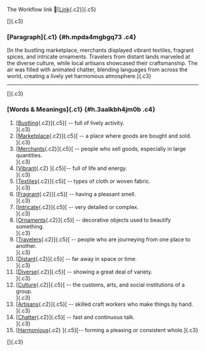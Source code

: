 The Workflow link
👏[[Link](https://www.google.com/url?q=http://www.google.com&sa=D&source=editors&ust=1758443947601690&usg=AOvVaw20g5uzAewgEmbbTp_NO7B6){.c2}]{.c5}

[]{.c3}

### [Paragraph]{.c1} {#h.mpda4mgbgq73 .c4}

[In the bustling marketplace, merchants displayed vibrant textiles,
fragrant spices, and intricate ornaments. Travelers from distant lands
marveled at the diverse culture, while local artisans showcased their
craftsmanship. The air was filled with animated chatter, blending
languages from across the world, creating a lively yet harmonious
atmosphere.]{.c3}

------------------------------------------------------------------------

[]{.c3}

### [Words & Meanings]{.c1} {#h.3aalkbh4jm0b .c4}

1.  [[Bustling](https://www.google.com/url?q=http://www.google.com&sa=D&source=editors&ust=1758443947602868&usg=AOvVaw31mzKKIJcnCOSYFdHHmlk3){.c2}]{.c5}[ --
    full of lively activity.\
    ]{.c3}
2.  [[Marketplace](https://www.google.com/url?q=http://www.google.com&sa=D&source=editors&ust=1758443947603158&usg=AOvVaw24GR8dePNfIPUvUzyGkRPZ){.c2}]{.c5}[ --
    a place where goods are bought and sold.\
    ]{.c3}
3.  [[Merchants](https://www.google.com/url?q=http://www.google.com&sa=D&source=editors&ust=1758443947603434&usg=AOvVaw0Anj0W21y652ozU3ZBusDw){.c2}]{.c5}[ --
    people who sell goods, especially in large quantities.\
    ]{.c3}
4.  [[Vibrant](https://www.google.com/url?q=http://www.google.com&sa=D&source=editors&ust=1758443947603756&usg=AOvVaw2lIRBg7qrR2O5gWWupTNL1){.c2}
    ]{.c5}[-- full of life and energy.\
    ]{.c3}
5.  [[Textiles](https://www.google.com/url?q=http://www.google.com&sa=D&source=editors&ust=1758443947604008&usg=AOvVaw1UL3abfLwTmMNlAT132UIH){.c2}]{.c5}[ --
    types of cloth or woven fabric.\
    ]{.c3}
6.  [[Fragrant](https://www.google.com/url?q=http://www.google.com&sa=D&source=editors&ust=1758443947604220&usg=AOvVaw3tHxPiPNuie1DLMKPs7csg){.c2}]{.c5}[ --
    having a pleasant smell.\
    ]{.c3}
7.  [[Intricate](https://www.google.com/url?q=http://www.google.com&sa=D&source=editors&ust=1758443947604435&usg=AOvVaw2dIK8e_o9KAzSgYKz_bQuI){.c2}]{.c5}[ --
    very detailed or complex.\
    ]{.c3}
8.  [[Ornaments](https://www.google.com/url?q=http://www.google.com&sa=D&source=editors&ust=1758443947604673&usg=AOvVaw36o-XMmCnhLaRe-3O9Db0L){.c2}]{.c5}[ --
    decorative objects used to beautify something.\
    ]{.c3}
9.  [[Travelers](https://www.google.com/url?q=http://www.google.com&sa=D&source=editors&ust=1758443947604949&usg=AOvVaw0wPRWXI5h7w7PY7SkBq4WI){.c2}]{.c5}[ --
    people who are journeying from one place to another.\
    ]{.c3}
10. [[Distant](https://www.google.com/url?q=http://www.google.com&sa=D&source=editors&ust=1758443947605253&usg=AOvVaw1qpN-JOmr0hGuJupYAtQ9K){.c2}]{.c5}[ --
    far away in space or time.\
    ]{.c3}
11. [[Diverse](https://www.google.com/url?q=http://www.google.com&sa=D&source=editors&ust=1758443947605481&usg=AOvVaw3mYfGG7vlHyj5IExy4mdrT){.c2}]{.c5}[ --
    showing a great deal of variety.\
    ]{.c3}
12. [[Culture](https://www.google.com/url?q=http://www.google.com&sa=D&source=editors&ust=1758443947605741&usg=AOvVaw2ZP-3gBgnrGlVWUvflLS7T){.c2}]{.c5}[ --
    the customs, arts, and social institutions of a group.\
    ]{.c3}
13. [[Artisans](https://www.google.com/url?q=http://www.google.com&sa=D&source=editors&ust=1758443947606030&usg=AOvVaw2pMftY4AbwpAIIrxJfJUSI){.c2}]{.c5}[ --
    skilled craft workers who make things by hand.\
    ]{.c3}
14. [[Chatter](https://www.google.com/url?q=http://www.google.com&sa=D&source=editors&ust=1758443947606299&usg=AOvVaw28qJ4p4UWw_UwkX4Qcx5kB){.c2}]{.c5}[ --
    fast and continuous talk.\
    ]{.c3}
15. [[Harmonious](https://www.google.com/url?q=http://www.google.com&sa=D&source=editors&ust=1758443947606534&usg=AOvVaw2awclgmfohfzgSaHYTMdoG){.c2}
    ]{.c5}[-- forming a pleasing or consistent whole.]{.c3}

[]{.c3}

